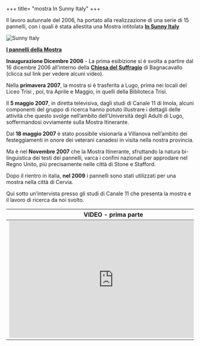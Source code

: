 +++
title= "mostra In Sunny Italy"
+++

<!-- img src="/images/files/sunnyitaly.jpg" WIDTH="100" HEIGHT="100" -->


Il lavoro autunnale del 2006, ha portato alla realizzazione di una serie di 15 pannelli, con i quali è stata allestita una Mostra intitolata   **[In Sunny Italy][sunny]**

![Sunny Italy](/images/files/sunnyitaly.jpg)

**[I pannelli della Mostra][pannelli]**
                                  
**Inaugurazione Dicembre 2006** - La prima esibizione si è svolta a partire dal 16 dicembre 2006 all’interno della   **[Chiesa del Suffragio][bagnacavallo]** di Bagnacavallo (clicca sul link per vedere alcuni video). 

Nella  **primavera 2007**, la mostra si è trasferita a Lugo, prima nei locali del Liceo Trisi , poi, tra Aprile e Maggio, in quelli della Biblioteca Trisi. 

Il **5 maggio 2007**, in diretta televisiva, dagli studi di Canale 11 di Imola, alcuni componenti del gruppo di ricerca hanno potuto illustrare i dettagli delle attività che questo svolge nell’ambito dell’Università degli Adulti di Lugo, soffermandosi ovviamente sulla Mostra Itinerante. 

Dal **18 maggio 2007** è stato possibile visionarla a Villanova nell’ambito dei festeggiamenti in onore dei veterani canadesi in visita nella nostra provincia.

Ma è nel  **Novembre  2007**  che la Mostra Itinerante, sfruttando la natura bi-linguistica dei testi dei pannelli, varca i confini nazionali per approdare nel Regno Unito, più precisamente nelle città di Stone e Stafford.

Dopo il rientro in italia, **nel 2009**  i pannelli sono stati utilizzati per una mostra nella città di Cervia.

Qui sotto un’intervista presso gli studi di Canale 11 che presenta la mostra e il lavoro di ricerca da noi svolto.




VIDEO - prima parte  | VIDEO - seconda parte
---------------------|----------------------------
<iframe width="560" height="315" src="https://www.youtube.com/embed/Z891Qm4asUI" frameborder="0" allowfullscreen></iframe> | <iframe width="560" height="315" src="https://www.youtube.com/embed/aF5_cbBl8bE" frameborder="0" allowfullscreen></iframe>



<!-- table >
  <tr>
       <td width="50%"> "VIDEO - Prima parte" </td>
       <td width="50%"> "VIDEO - Seconda parte" </td>
</tr>    
<br>
<tr>
       <td width="50%"> 
<iframe width="560" height="315" src="https://www.youtube.com/embed/Z891Qm4asUI" frameborder="0" allowfullscreen></iframe>
</td>
       <td width="50%" >
<iframe width="560" height="315" src="https://www.youtube.com/embed/aF5_cbBl8bE" frameborder="0" allowfullscreen></iframe>
</td>
   </tr>

 </table-->

[sunny]: ./sunny-home/sunny-italy/
[bagnacavallo]: ./sunny-home/bagnacavallo/
[pannelli]: ./sunny-home/pannelli/
